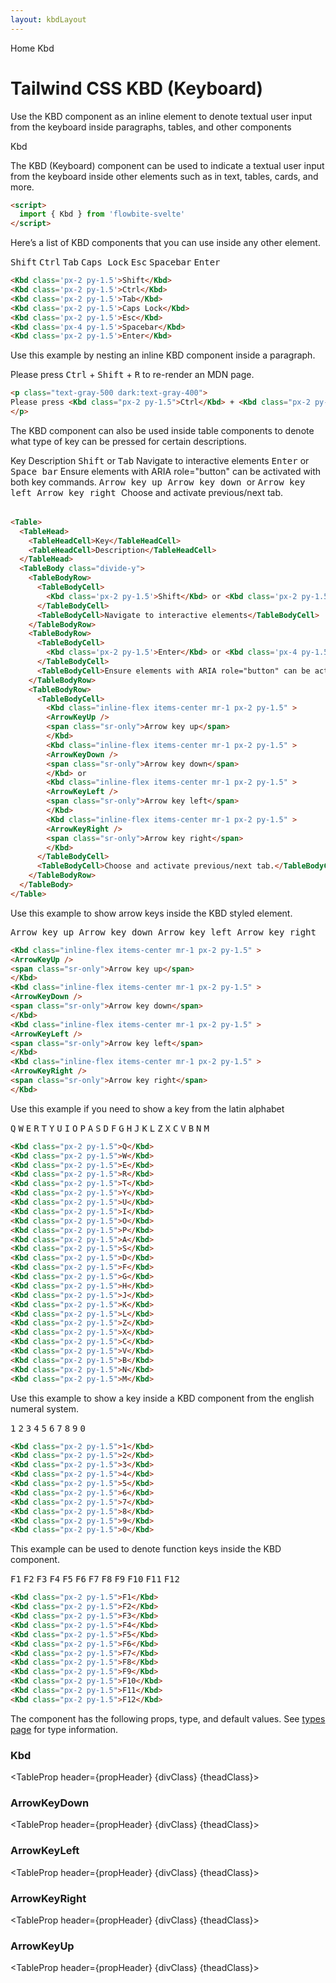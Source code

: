 ```yaml
---
layout: kbdLayout
---
```


<script>
  import { Htwo, ExampleDiv, GitHubSource, CompoDescription, TableProp, TableDefaultRow} from '../utils'
  import { Kbd, Table, TableHead, TableHeadCell, TableBody, TableBodyRow, TableBodyCell, ArrowKeyDown, ArrowKeyLeft, ArrowKeyRight, ArrowKeyUp, Breadcrumb, BreadcrumbItem } from '$lib'
  

  import componentProps from '../props/Kbd.json'
  import componentProps2 from '../props/ArrowKeyDown.json'
  import componentProps3 from '../props/ArrowKeyLeft.json'
  import componentProps4 from '../props/ArrowKeyRight.json'
  import componentProps5 from '../props/ArrowKeyUp.json'

  let items = componentProps.props
  let items2 = componentProps2.props
  let items3 = componentProps3.props
  let items4 = componentProps4.props
  let items5 = componentProps5.props

  let propHeader = ['Name', 'Type', 'Default']
  let divClass='w-full relative overflow-x-auto shadow-md sm:rounded-lg py-4'
  let theadClass ='text-xs text-gray-700 uppercase bg-gray-50 dark:bg-gray-700 dark:text-white'
</script>

<Breadcrumb>
  <BreadcrumbItem href="/" home >Home</BreadcrumbItem>
  <BreadcrumbItem>Kbd</BreadcrumbItem>
</Breadcrumb>

<h1 class="text-3xl w-full dark:text-white pt-8 pb-4">Tailwind CSS KBD (Keyboard)</h1>

<CompoDescription>Use the KBD component as an inline element to denote textual user input from the keyboard inside paragraphs, tables, and other components</CompoDescription>

<ExampleDiv>
<GitHubSource href="kbd/Kbd.svelte">Kbd</GitHubSource>
</ExampleDiv>

The KBD (Keyboard) component can be used to indicate a textual user input from the keyboard inside other elements such as in text, tables, cards, and more.

<Htwo label="Setup" />

```html
<script>
  import { Kbd } from 'flowbite-svelte'
</script>
```

<Htwo label="Default KBD" />

Here’s a list of KBD components that you can use inside any other element.

<ExampleDiv>
<Kbd class='px-2 py-1.5'>Shift</Kbd>
<Kbd class='px-2 py-1.5'>Ctrl</Kbd>
<Kbd class='px-2 py-1.5'>Tab</Kbd>
<Kbd class='px-2 py-1.5'>Caps Lock</Kbd>
<Kbd class='px-2 py-1.5'>Esc</Kbd>
<Kbd class='px-4 py-1.5'>Spacebar</Kbd>
<Kbd class='px-2 py-1.5'>Enter</Kbd>
</ExampleDiv>

```html
<Kbd class='px-2 py-1.5'>Shift</Kbd>
<Kbd class='px-2 py-1.5'>Ctrl</Kbd>
<Kbd class='px-2 py-1.5'>Tab</Kbd>
<Kbd class='px-2 py-1.5'>Caps Lock</Kbd>
<Kbd class='px-2 py-1.5'>Esc</Kbd>
<Kbd class='px-4 py-1.5'>Spacebar</Kbd>
<Kbd class='px-2 py-1.5'>Enter</Kbd>
```

<Htwo label="KBD inside text" />

Use this example by nesting an inline KBD component inside a paragraph.

<ExampleDiv>
<p class="text-gray-500 dark:text-gray-400">
Please press <Kbd class="px-2 py-1.5">Ctrl</Kbd> + <Kbd class="px-2 py-1.5">Shift</Kbd> + <Kbd class="px-2 py-1.5">R</Kbd> to re-render an MDN page.
</p>
</ExampleDiv>

```html
<p class="text-gray-500 dark:text-gray-400">
Please press <Kbd class="px-2 py-1.5">Ctrl</Kbd> + <Kbd class="px-2 py-1.5">Shift</Kbd> + <Kbd class="px-2 py-1.5">R</Kbd> to re-render an MDN page.
</p>
```

<Htwo label="KBD inside table" />

The KBD component can also be used inside table components to denote what type of key can be pressed for certain descriptions.

<ExampleDiv>
<Table>
  <TableHead>
    <TableHeadCell>Key</TableHeadCell>
    <TableHeadCell>Description</TableHeadCell>
  </TableHead>
  <TableBody class="divide-y">
    <TableBodyRow>
      <TableBodyCell>
        <Kbd class='px-2 py-1.5'>Shift</Kbd> or <Kbd class='px-2 py-1.5'>Tab</Kbd>
      </TableBodyCell>
      <TableBodyCell>Navigate to interactive elements</TableBodyCell>
    </TableBodyRow>
    <TableBodyRow>
      <TableBodyCell>
        <Kbd class='px-2 py-1.5'>Enter</Kbd> or <Kbd class='px-4 py-1.5'>Space bar</Kbd>
      </TableBodyCell>
      <TableBodyCell>Ensure elements with ARIA role="button" can be activated with both key commands.</TableBodyCell>
    </TableBodyRow>
    <TableBodyRow>
      <TableBodyCell>
        <Kbd class="inline-flex items-center mr-1 px-2 py-1.5" >
        <ArrowKeyUp />
        <span class="sr-only">Arrow key up</span>
        </Kbd>
        <Kbd class="inline-flex items-center mr-1 px-2 py-1.5" >
        <ArrowKeyDown />
        <span class="sr-only">Arrow key down</span>
        </Kbd> or 
        <Kbd class="inline-flex items-center mr-1 px-2 py-1.5" >
        <ArrowKeyLeft />
        <span class="sr-only">Arrow key left</span>
        </Kbd>
        <Kbd class="inline-flex items-center mr-1 px-2 py-1.5" >
        <ArrowKeyRight />
        <span class="sr-only">Arrow key right</span>
        </Kbd>
      </TableBodyCell>
      <TableBodyCell>Choose and activate previous/next tab.</TableBodyCell>
    </TableBodyRow>
  </TableBody>
</Table>
</ExampleDiv>

```html
<Table>
  <TableHead>
    <TableHeadCell>Key</TableHeadCell>
    <TableHeadCell>Description</TableHeadCell>
  </TableHead>
  <TableBody class="divide-y">
    <TableBodyRow>
      <TableBodyCell>
        <Kbd class='px-2 py-1.5'>Shift</Kbd> or <Kbd class='px-2 py-1.5'>Tab</Kbd>
      </TableBodyCell>
      <TableBodyCell>Navigate to interactive elements</TableBodyCell>
    </TableBodyRow>
    <TableBodyRow>
      <TableBodyCell>
        <Kbd class='px-2 py-1.5'>Enter</Kbd> or <Kbd class='px-4 py-1.5'>Space bar</Kbd>
      </TableBodyCell>
      <TableBodyCell>Ensure elements with ARIA role="button" can be activated with both key commands.</TableBodyCell>
    </TableBodyRow>
    <TableBodyRow>
      <TableBodyCell>
        <Kbd class="inline-flex items-center mr-1 px-2 py-1.5" >
        <ArrowKeyUp />
        <span class="sr-only">Arrow key up</span>
        </Kbd>
        <Kbd class="inline-flex items-center mr-1 px-2 py-1.5" >
        <ArrowKeyDown />
        <span class="sr-only">Arrow key down</span>
        </Kbd> or 
        <Kbd class="inline-flex items-center mr-1 px-2 py-1.5" >
        <ArrowKeyLeft />
        <span class="sr-only">Arrow key left</span>
        </Kbd>
        <Kbd class="inline-flex items-center mr-1 px-2 py-1.5" >
        <ArrowKeyRight />
        <span class="sr-only">Arrow key right</span>
        </Kbd>
      </TableBodyCell>
      <TableBodyCell>Choose and activate previous/next tab.</TableBodyCell>
    </TableBodyRow>
  </TableBody>
</Table>
```

<Htwo label='Arrow keys' />

Use this example to show arrow keys inside the KBD styled element.

<ExampleDiv>
<Kbd class="inline-flex items-center mr-1 px-2 py-1.5" >
  <ArrowKeyUp />
  <span class="sr-only">Arrow key up</span>
  </Kbd>
  <Kbd class="inline-flex items-center mr-1 px-2 py-1.5" >
  <ArrowKeyDown />
  <span class="sr-only">Arrow key down</span>
  </Kbd>
  <Kbd class="inline-flex items-center mr-1 px-2 py-1.5" >
  <ArrowKeyLeft />
  <span class="sr-only">Arrow key left</span>
  </Kbd>
  <Kbd class="inline-flex items-center mr-1 px-2 py-1.5" >
  <ArrowKeyRight />
  <span class="sr-only">Arrow key right</span>
  </Kbd>
</ExampleDiv>

```html
<Kbd class="inline-flex items-center mr-1 px-2 py-1.5" >
<ArrowKeyUp />
<span class="sr-only">Arrow key up</span>
</Kbd>
<Kbd class="inline-flex items-center mr-1 px-2 py-1.5" >
<ArrowKeyDown />
<span class="sr-only">Arrow key down</span>
</Kbd>
<Kbd class="inline-flex items-center mr-1 px-2 py-1.5" >
<ArrowKeyLeft />
<span class="sr-only">Arrow key left</span>
</Kbd>
<Kbd class="inline-flex items-center mr-1 px-2 py-1.5" >
<ArrowKeyRight />
<span class="sr-only">Arrow key right</span>
</Kbd>
```

<Htwo label='Letter keys' />

Use this example if you need to show a key from the latin alphabet

<ExampleDiv>
<Kbd class="px-2 py-1.5">Q</Kbd>
<Kbd class="px-2 py-1.5">W</Kbd>
<Kbd class="px-2 py-1.5">E</Kbd>
<Kbd class="px-2 py-1.5">R</Kbd>
<Kbd class="px-2 py-1.5">T</Kbd>
<Kbd class="px-2 py-1.5">Y</Kbd>
<Kbd class="px-2 py-1.5">U</Kbd>
<Kbd class="px-2 py-1.5">I</Kbd>
<Kbd class="px-2 py-1.5">O</Kbd>
<Kbd class="px-2 py-1.5">P</Kbd>
<Kbd class="px-2 py-1.5">A</Kbd>
<Kbd class="px-2 py-1.5">S</Kbd>
<Kbd class="px-2 py-1.5">D</Kbd>
<Kbd class="px-2 py-1.5">F</Kbd>
<Kbd class="px-2 py-1.5">G</Kbd>
<Kbd class="px-2 py-1.5">H</Kbd>
<Kbd class="px-2 py-1.5">J</Kbd>
<Kbd class="px-2 py-1.5">K</Kbd>
<Kbd class="px-2 py-1.5">L</Kbd>
<Kbd class="px-2 py-1.5">Z</Kbd>
<Kbd class="px-2 py-1.5">X</Kbd>
<Kbd class="px-2 py-1.5">C</Kbd>
<Kbd class="px-2 py-1.5">V</Kbd>
<Kbd class="px-2 py-1.5">B</Kbd>
<Kbd class="px-2 py-1.5">N</Kbd>
<Kbd class="px-2 py-1.5">M</Kbd>
</ExampleDiv>

```html
<Kbd class="px-2 py-1.5">Q</Kbd>
<Kbd class="px-2 py-1.5">W</Kbd>
<Kbd class="px-2 py-1.5">E</Kbd>
<Kbd class="px-2 py-1.5">R</Kbd>
<Kbd class="px-2 py-1.5">T</Kbd>
<Kbd class="px-2 py-1.5">Y</Kbd>
<Kbd class="px-2 py-1.5">U</Kbd>
<Kbd class="px-2 py-1.5">I</Kbd>
<Kbd class="px-2 py-1.5">O</Kbd>
<Kbd class="px-2 py-1.5">P</Kbd>
<Kbd class="px-2 py-1.5">A</Kbd>
<Kbd class="px-2 py-1.5">S</Kbd>
<Kbd class="px-2 py-1.5">D</Kbd>
<Kbd class="px-2 py-1.5">F</Kbd>
<Kbd class="px-2 py-1.5">G</Kbd>
<Kbd class="px-2 py-1.5">H</Kbd>
<Kbd class="px-2 py-1.5">J</Kbd>
<Kbd class="px-2 py-1.5">K</Kbd>
<Kbd class="px-2 py-1.5">L</Kbd>
<Kbd class="px-2 py-1.5">Z</Kbd>
<Kbd class="px-2 py-1.5">X</Kbd>
<Kbd class="px-2 py-1.5">C</Kbd>
<Kbd class="px-2 py-1.5">V</Kbd>
<Kbd class="px-2 py-1.5">B</Kbd>
<Kbd class="px-2 py-1.5">N</Kbd>
<Kbd class="px-2 py-1.5">M</Kbd>
```

<Htwo label='Number keys' />

Use this example to show a key inside a KBD component from the english numeral system.

<ExampleDiv>
<Kbd class="px-2 py-1.5">1</Kbd>
<Kbd class="px-2 py-1.5">2</Kbd>
<Kbd class="px-2 py-1.5">3</Kbd>
<Kbd class="px-2 py-1.5">4</Kbd>
<Kbd class="px-2 py-1.5">5</Kbd>
<Kbd class="px-2 py-1.5">6</Kbd>
<Kbd class="px-2 py-1.5">7</Kbd>
<Kbd class="px-2 py-1.5">8</Kbd>
<Kbd class="px-2 py-1.5">9</Kbd>
<Kbd class="px-2 py-1.5">0</Kbd>
</ExampleDiv>

```html
<Kbd class="px-2 py-1.5">1</Kbd>
<Kbd class="px-2 py-1.5">2</Kbd>
<Kbd class="px-2 py-1.5">3</Kbd>
<Kbd class="px-2 py-1.5">4</Kbd>
<Kbd class="px-2 py-1.5">5</Kbd>
<Kbd class="px-2 py-1.5">6</Kbd>
<Kbd class="px-2 py-1.5">7</Kbd>
<Kbd class="px-2 py-1.5">8</Kbd>
<Kbd class="px-2 py-1.5">9</Kbd>
<Kbd class="px-2 py-1.5">0</Kbd>
```

<Htwo label='Function keys' />

This example can be used to denote function keys inside the KBD component.

<ExampleDiv>
<Kbd class="px-2 py-1.5">F1</Kbd>
<Kbd class="px-2 py-1.5">F2</Kbd>
<Kbd class="px-2 py-1.5">F3</Kbd>
<Kbd class="px-2 py-1.5">F4</Kbd>
<Kbd class="px-2 py-1.5">F5</Kbd>
<Kbd class="px-2 py-1.5">F6</Kbd>
<Kbd class="px-2 py-1.5">F7</Kbd>
<Kbd class="px-2 py-1.5">F8</Kbd>
<Kbd class="px-2 py-1.5">F9</Kbd>
<Kbd class="px-2 py-1.5">F10</Kbd>
<Kbd class="px-2 py-1.5">F11</Kbd>
<Kbd class="px-2 py-1.5">F12</Kbd>
</ExampleDiv>

```html
<Kbd class="px-2 py-1.5">F1</Kbd>
<Kbd class="px-2 py-1.5">F2</Kbd>
<Kbd class="px-2 py-1.5">F3</Kbd>
<Kbd class="px-2 py-1.5">F4</Kbd>
<Kbd class="px-2 py-1.5">F5</Kbd>
<Kbd class="px-2 py-1.5">F6</Kbd>
<Kbd class="px-2 py-1.5">F7</Kbd>
<Kbd class="px-2 py-1.5">F8</Kbd>
<Kbd class="px-2 py-1.5">F9</Kbd>
<Kbd class="px-2 py-1.5">F10</Kbd>
<Kbd class="px-2 py-1.5">F11</Kbd>
<Kbd class="px-2 py-1.5">F12</Kbd>
```

<Htwo label="Props" />

<p>The component has the following props, type, and default values. See <a href="/pages/types">types 
 page</a> for type information.</p>

<h3 class='text-xl w-full dark:text-white py-4'>Kbd</h3>

<TableProp header={propHeader} {divClass} {theadClass}>
  <TableDefaultRow items={items} rowState='hover' />
</TableProp>

<h3 class='text-xl w-full dark:text-white py-4'>ArrowKeyDown</h3>

<TableProp header={propHeader} {divClass} {theadClass}>
  <TableDefaultRow items={items2} rowState='hover' />
</TableProp>

<h3 class='text-xl w-full dark:text-white py-4'>ArrowKeyLeft</h3>

<TableProp header={propHeader} {divClass} {theadClass}>
  <TableDefaultRow items={items3} rowState='hover' />
</TableProp>

<h3 class='text-xl w-full dark:text-white py-4'>ArrowKeyRight</h3>

<TableProp header={propHeader} {divClass} {theadClass}>
  <TableDefaultRow items={items4} rowState='hover' />
</TableProp>

<h3 class='text-xl w-full dark:text-white py-4'>ArrowKeyUp</h3>

<TableProp header={propHeader} {divClass} {theadClass}>
  <TableDefaultRow items={items5} rowState='hover' />
</TableProp>

